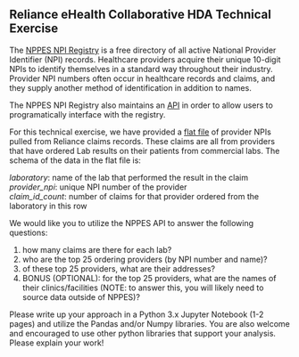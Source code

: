 ## Reliance eHealth Collaborative HDA Technical Exercise

The [NPPES NPI Registry](https://npiregistry.cms.hhs.gov/) is a free directory of all active National Provider Identifier (NPI) records. Healthcare providers acquire their unique 10-digit NPIs to identify themselves in a standard way throughout their industry. Provider NPI numbers often occur in healthcare records and claims, and they supply another method of identification in addition to names.

The NPPES NPI Registry also maintains an [API](https://npiregistry.cms.hhs.gov/registry/help-api) in order to allow users to programatically interface with the registry.

For this technical exercise, we have provided a [flat file](https://github.com/scotttse-rhie/recruiting/blob/master/Healthcare%20Data%20Analyst/data/provider_npi_list.tsv) of provider NPIs pulled from Reliance claims records.  These claims are all from providers that have ordered Lab results on their patients from commercial labs. The schema of the data in the flat file is:

*laboratory*: name of the lab that performed the result in the claim  
*provider_npi*: unique NPI number of the provider  
*claim_id_count*: number of claims for that provider ordered from the laboratory in this row  

We would like you to utilize the NPPES API to answer the following questions:

1) how many claims are there for each lab?
2) who are the top 25 ordering providers (by NPI number and name)?
3) of these top 25 providers, what are their addresses?
4) BONUS (OPTIONAL): for the top 25 providers, what are the names of their clinics/facilities (NOTE: to answer this, you will likely need to source data outside of NPPES)?

Please write up your approach in a Python 3.x Jupyter Notebook (1-2 pages) and utilize the Pandas and/or Numpy libraries. You are also welcome and encouraged to use other python libraries that support your analysis. Please explain your work!
